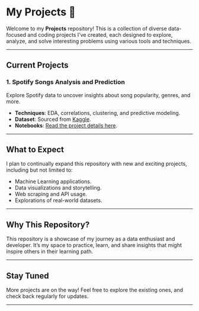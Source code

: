 
# My Projects 🚀

Welcome to my **Projects** repository! This is a collection of diverse data-focused and coding projects I’ve created, each designed to explore, analyze, and solve interesting problems using various tools and techniques.

---

## Current Projects  
### 1. **Spotify Songs Analysis and Prediction**  
Explore Spotify data to uncover insights about song popularity, genres, and more.  
- **Techniques**: EDA, correlations, clustering, and predictive modeling.  
- **Dataset**: Sourced from [Kaggle](https://www.kaggle.com/code/eishkaran/spotify-music-recommendation-system).  
- **Notebooks**: [Read the project details here](https://github.com/DianaMPaun/PROJECTS/tree/main/Spotify).

---

## What to Expect  
I plan to continually expand this repository with new and exciting projects, including but not limited to:  
- Machine Learning applications.  
- Data visualizations and storytelling.  
- Web scraping and API usage.  
- Explorations of real-world datasets.

---

## Why This Repository?  
This repository is a showcase of my journey as a data enthusiast and developer. It’s my space to practice, learn, and share insights that might inspire others in their learning path.

---

## Stay Tuned  
More projects are on the way! Feel free to explore the existing ones, and check back regularly for updates.

---
